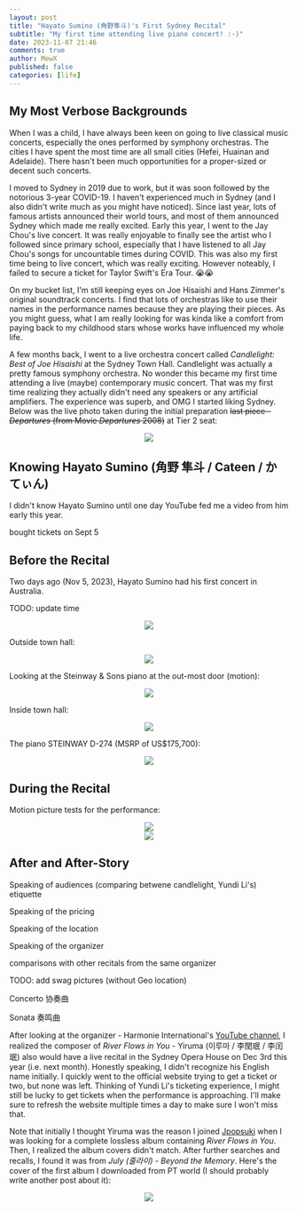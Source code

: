 ```yaml
---
layout: post
title: "Hayato Sumino (角野隼斗)'s First Sydney Recital"
subtitle: "My first time attending live piano concert! :-)"
date: 2023-11-07 21:46
comments: true
author: MewX
published: false
categories: [life]
---
```


## My Most Verbose Backgrounds

When I was a child, I have always been keen on going to live classical music concerts, especially the ones performed by symphony orchestras.
The cities I have spent the most time are all small cities (Hefei, Huainan and Adelaide).
There hasn't been much opportunities for a proper-sized or decent such concerts.

I moved to Sydney in 2019 due to work, but it was soon followed by the notorious 3-year COVID-19.
I haven't experienced much in Sydney (and I also didn't write much as you might have noticed).
Since last year, lots of famous artists announced their world tours, and most of them announced Sydney which made me really excited.
Early this year, I went to the Jay Chou's live concert. It was really enjoyable to finally see the artist who I followed since primary school,
especially that I have listened to all Jay Chou's songs for uncountable times during COVID.
This was also my first time being to live concert, which was really exciting.
However noteably, I failed to secure a ticket for Taylor Swift's Era Tour. 😭😭

On my bucket list, I'm still keeping eyes on Joe Hisaishi and Hans Zimmer's original soundtrack concerts.
I find that lots of orchestras like to use their names in the performance names because they are playing their pieces.
As you might guess, what I am really looking for was kinda like a comfort from paying back to my childhood stars whose works have influenced my whole life.

A few months back, I went to a live orchestra concert called _Candlelight: Best of Joe Hisaishi_ at the Sydney Town Hall.
Candlelight was actually a pretty famous symphony orchestra.
No wonder this became my first time attending a live (maybe) contemporary music concert. 
That was my first time realizing they actually didn't need any speakers or any artificial amplifiers. 
The experience was superb, and OMG I started liking Sydney.
Below was the live photo taken during the initial preparation ~~last piece - _Departures_ (from Movie _Departures_ 2008)~~ at Tier 2 seat:

<center><img src="{{ site.cdn }}imgs/202311/PXL_20230317_092926800.live.jpg" data-live-photo="{{ site.cdn }}imgs/202311/PXL_20230317_092926800.live.mp4" style="max-width:100%;"/></center>

## Knowing Hayato Sumino (角野 隼斗 / Cateen / かてぃん)

I didn't know Hayato Sumino until one day YouTube fed me a video from him early this year.




bought tickets on Sept 5

## Before the Recital

Two days ago (Nov 5, 2023), Hayato Sumino had his first concert in Australia.

TODO: update time

<center><img src="{{ site.cdn }}imgs/202311/PXL_20231105_103035341.jpg" style="max-width:100%;"/></center>



Outside town hall:

<center><img src="{{ site.cdn }}imgs/202311/PXL_20231105_074344779.jpg" style="max-width:100%;"/></center>

Looking at the Steinway & Sons piano at the out-most door (motion):

<center><img src="{{ site.cdn }}imgs/202311/PXL_20231105_075802371.live.jpg" data-live-photo="{{ site.cdn }}imgs/202311/PXL_20231105_075802371.live.mp4" style="max-width:100%;"/></center>

Inside town hall:

<center><img src="{{ site.cdn }}imgs/202311/PXL_20231105_080255845.jpg" style="max-width:100%;"/></center>

The piano STEINWAY D-274 (MSRP of US$175,700):

<center><img src="{{ site.cdn }}imgs/202311/PXL_20231105_091144583.jpg" style="max-width:100%;"/></center>

## During the Recital

Motion picture tests for the performance:

<center><img src="{{ site.cdn }}imgs/202311/PXL_20231105_082444897.live.jpg" data-live-photo="{{ site.cdn }}imgs/202311/PXL_20231105_082444897.live.mp4" style="max-width:100%;"/></center>

<center><img src="{{ site.cdn }}imgs/202311/PXL_20231105_094250953.live.jpg" data-live-photo="{{ site.cdn }}imgs/202311/PXL_20231105_094250953.live.mp4" style="max-width:100%;"/></center>

## After and After-Story


Speaking of audiences (comparing betwene candlelight, Yundi Li's)
etiquette

Speaking of the pricing


Speaking of the location

Speaking of the organizer

comparisons with other recitals from the same organizer



TODO: add swag pictures (without Geo location)

Concerto 协奏曲

Sonata 奏鸣曲


After looking at the organizer - Harmonie International's [YouTube channel](https://www.youtube.com/@harmonietube),
I realized the composer of _River Flows in You_ - Yiruma (이루마 / 李閏珉 / 李闰珉) also would have a live recital in the Sydney Opera House on Dec 3rd this year (i.e. next month).
Honestly speaking, I didn't recognize his English name initially.
I quickly went to the official website trying to get a ticket or two, but none was left.
Thinking of Yundi Li's ticketing experience, I might still be lucky to get tickets when the performance is approaching.
I'll make sure to refresh the website multiple times a day to make sure I won't miss that.

Note that initially I thought Yiruma was the reason I joined [Jpopsuki](https://web.archive.org/web/20231102202218/https://wiki.installgentoo.com/index.php/Private_trackers)
when I was looking for a complete lossless album containing _River Flows in You_.
Then, I realized the album covers didn't match.
After further searches and recalls, I found it was from _July (줄라이) - Beyond the Memory_.
Here's the cover of the first album I downloaded from PT world (I should probably write another post about it):

<center><img src="{{ site.cdn }}imgs/202311/july-beyond-the-memory-cover.jpg" style="max-width:50%;"/></center>


